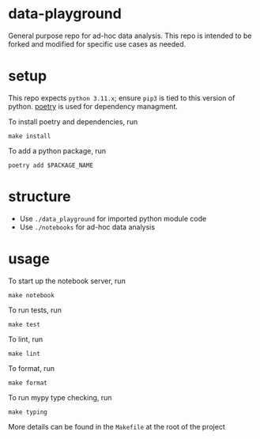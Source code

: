 # data-playground

General purpose repo for ad-hoc data analysis. This repo is intended to be forked and modified for specific use cases as needed.

# setup

This repo expects `python 3.11.x`; ensure `pip3` is tied to this version of python.
[poetry](https://python-poetry.org/) is used for dependency managment.

To install poetry and dependencies, run
```
make install
```

To add a python package, run

```
poetry add $PACKAGE_NAME
```

# structure

* Use `./data_playground` for imported python module code
* Use `./notebooks` for ad-hoc data analysis


# usage

To start up the notebook server, run
```
make notebook
```

To run tests, run
```
make test
```

To lint, run
```
make lint
```

To format, run
```
make format
```

To run mypy type checking, run
```
make typing
```

More details can be found in the `Makefile` at the root of the project
